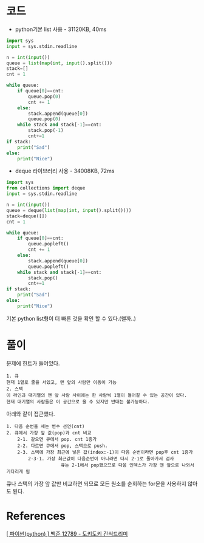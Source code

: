 # 코드

- python기본 list 사용 - 31120KB, 40ms

```python
import sys
input = sys.stdin.readline

n = int(input())
queue = list(map(int, input().split()))
stack=[]
cnt = 1

while queue:
    if queue[0]==cnt:
        queue.pop(0)
        cnt += 1
    else:
        stack.append(queue[0])
        queue.pop(0)
    while stack and stack[-1]==cnt:
        stack.pop(-1)
        cnt+=1
if stack:
    print("Sad")
else:
    print("Nice")
```

- deque 라이브러리 사용 - 34008KB, 72ms

```python
import sys
from collections import deque
input = sys.stdin.readline

n = int(input())
queue = deque(list(map(int, input().split())))
stack=deque([])
cnt = 1

while queue:
    if queue[0]==cnt:
        queue.popleft()
        cnt += 1
    else:
        stack.append(queue[0])
        queue.popleft()
    while stack and stack[-1]==cnt:
        stack.pop()
        cnt+=1
if stack:
    print("Sad")
else:
    print("Nice")
```

기본 python list형이 더 빠른 것을 확인 할 수 있다.(왤까..)

# 풀이

문제에 힌트가 들어있다.

```
1. 큐
현재 1열로 줄을 서있고, 맨 앞의 사람만 이동이 가능
2. 스택
이 라인과 대기열의 맨 앞 사람 사이에는 한 사람씩 1열이 들어갈 수 있는 공간이 있다.
현재 대기열의 사람들은 이 공간으로 올 수 있지만 반대는 불가능하다. 
```

 아래와 같이 접근했다.

```
1. 다음 순번을 세는 변수 선언(cnt)
2. 큐에서 가장 앞 값(pop)과 cnt 비교
	2-1. 같으면 큐에서 pop. cnt 1증가
	2-2. 다르면 큐에서 pop, 스택으로 push.
	2-3. 스택에 가장 최근에 넣은 값(index:-1)이 다음 순번이라면 pop후 cnt 1증가
		2-3-1. 가장 최근값이 다음순번이 아니라면 다시 2-1로 돌아가서 검사
					큐는 2-1에서 pop했으므로 다음 인덱스가 가장 맨 앞으로 나와서 기다리게 됨
```

큐나 스택의 가장 앞 값만 비교하면 되므로 모든 원소를 순회하는 for문을 사용하지 않아도 된다.

# References

[[ 파이썬(python) ] 백준 12789 - 도키도키 간식드리미](https://ywtechit.tistory.com/194)

